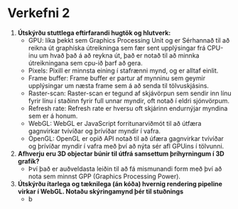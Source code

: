 # Verkefni 2

1. **Útskýrðu stuttlega eftirfarandi hugtök og hlutverk:**
   * GPU: líka þekkt sem Graphics Processing Unit og er Sérhannað til að reikna út graphíska útreikninga sem fær sent upplýsingar frá CPU-inu um hvað það á að reykna út, það er notað til að minnka útreikningana sem cpu-ið þarf að gera.
   * Pixels: Pixill er minnsta eining í stafrænni mynd, og er alltaf einlit.
   * Frame buffer: Frame buffer er partur af mynninu sem geymir upplýsingar um næsta frame sem á að senda til tölvuskjásins.
   * Raster-scan: Raster-scan er tegund af skjávörpun sem sendir inn línu fyrir línu í staðinn fyrir full unnar myndir, oft notað í eldri sjónvörpum. 
   * Refresh rate: Refresh rate er hversu oft skjárinn endurnýjar myndina sem er á honum.
   * WebGL: WebGL er JavaScript forritunarviðmót til að útfæra gagnvirkar tvívíðar og þrívíðar myndir í vafra. 
   * OpenGL: OpenGL er opið API notað til að úfæra gagnvirkar tvívíðar og þrívíðar myndir í vafra með því að nýta sér afl GPUins í tölvunni.
2. **Afhverju eru 3D objectar búnir til útfrá samsettum þríhyrningum í 3D grafík?**
   * Því það er auðveldasta leiðin til að fá mismunandi form með því að nota sem minnst GPP (Graphics Processing Power).
3. **Útskýrðu ítarlega og tæknilega (án kóða) hvernig rendering pipeline virkar í WebGL.
Notaðu skýringamynd þér til stuðnings**
   * b
